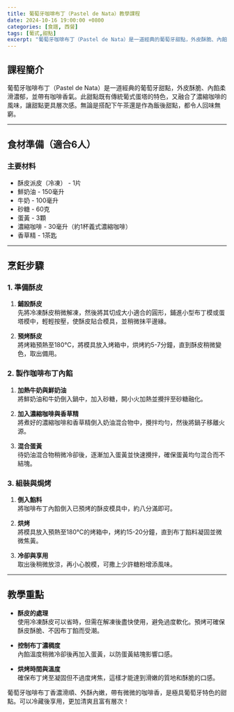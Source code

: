 ```yaml
---
title: 葡萄牙咖啡布丁（Pastel de Nata）教學課程
date: 2024-10-16 19:00:00 +0800
categories: [食譜, 西餐]
tags: [葡式,甜點] 
excerpt: "葡萄牙咖啡布丁（Pastel de Nata）是一道經典的葡萄牙甜點，外皮酥脆、內餡柔滑濃郁，並帶有咖啡香氣。此甜點既有傳統葡式蛋塔的特色，又融合了濃縮咖啡的風味，讓甜點更具層次感。無論是搭配下午茶還是作為飯後甜點，都令人回味無窮"
---
```


## 課程簡介  
葡萄牙咖啡布丁（Pastel de Nata）是一道經典的葡萄牙甜點，外皮酥脆、內餡柔滑濃郁，並帶有咖啡香氣。此甜點既有傳統葡式蛋塔的特色，又融合了濃縮咖啡的風味，讓甜點更具層次感。無論是搭配下午茶還是作為飯後甜點，都令人回味無窮。

---

## 食材準備（適合6人）

### 主要材料
- 酥皮派皮（冷凍） - 1片
- 鮮奶油 - 150毫升
- 牛奶 - 100毫升
- 砂糖 - 60克
- 蛋黃 - 3顆
- 濃縮咖啡 - 30毫升（約1杯義式濃縮咖啡）
- 香草精 - 1茶匙

---

## 烹飪步驟

### 1. **準備酥皮**

1. **鋪設酥皮**  
   先將冷凍酥皮稍微解凍，然後將其切成大小適合的圓形，鋪進小型布丁模或蛋塔模中，輕輕按壓，使酥皮貼合模具，並稍微抹平邊緣。

2. **預烤酥皮**  
   將烤箱預熱至180°C，將模具放入烤箱中，烘烤約5-7分鐘，直到酥皮稍微變色，取出備用。

### 2. **製作咖啡布丁內餡**

1. **加熱牛奶與鮮奶油**  
   將鮮奶油和牛奶倒入鍋中，加入砂糖，開小火加熱並攪拌至砂糖融化。

2. **加入濃縮咖啡與香草精**  
   將煮好的濃縮咖啡和香草精倒入奶油混合物中，攪拌均勻，然後將鍋子移離火源。

3. **混合蛋黃**  
   待奶油混合物稍微冷卻後，逐漸加入蛋黃並快速攪拌，確保蛋黃均勻混合而不結塊。

### 3. **組裝與焗烤**

1. **倒入餡料**  
   將咖啡布丁內餡倒入已預烤的酥皮模具中，約八分滿即可。

2. **烘烤**  
   將模具放入預熱至180°C的烤箱中，烤約15-20分鐘，直到布丁餡料凝固並微微焦黃。

3. **冷卻與享用**  
   取出後稍微放涼，再小心脫模，可撒上少許糖粉增添風味。

---

## 教學重點

- **酥皮的處理**  
   使用冷凍酥皮可以省時，但需在解凍後盡快使用，避免過度軟化。預烤可確保酥皮酥脆、不因布丁餡而受潮。

- **控制布丁濃稠度**  
   內餡溫度稍微冷卻後再加入蛋黃，以防蛋黃結塊影響口感。

- **烘烤時間與溫度**  
   確保布丁烤至凝固但不過度烤焦，這樣才能達到滑嫩的質地和酥脆的口感。

葡萄牙咖啡布丁香濃滑順、外酥內嫩，帶有微微的咖啡香，是極具葡萄牙特色的甜點。可以冷藏後享用，更加清爽且富有層次！
